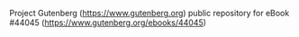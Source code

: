 Project Gutenberg (https://www.gutenberg.org) public repository for eBook #44045 (https://www.gutenberg.org/ebooks/44045)
